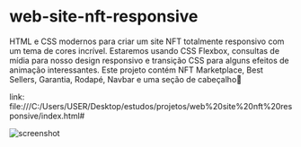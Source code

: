 # web-site-nft-responsive

HTML e CSS modernos para criar um site NFT totalmente responsivo com um tema de cores incrível. Estaremos usando CSS Flexbox, consultas de mídia para nosso design responsivo e transição CSS para alguns efeitos de animação interessantes. Este projeto contém NFT Marketplace, Best Sellers, Garantia, Rodapé, Navbar e uma seção de cabeçalho🙂

link: file:///C:/Users/USER/Desktop/estudos/projetos/web%20site%20nft%20responsive/index.html#

![screenshot](https://github.com/user-attachments/assets/907788ed-f6f0-4c42-a133-5644237a3113)
